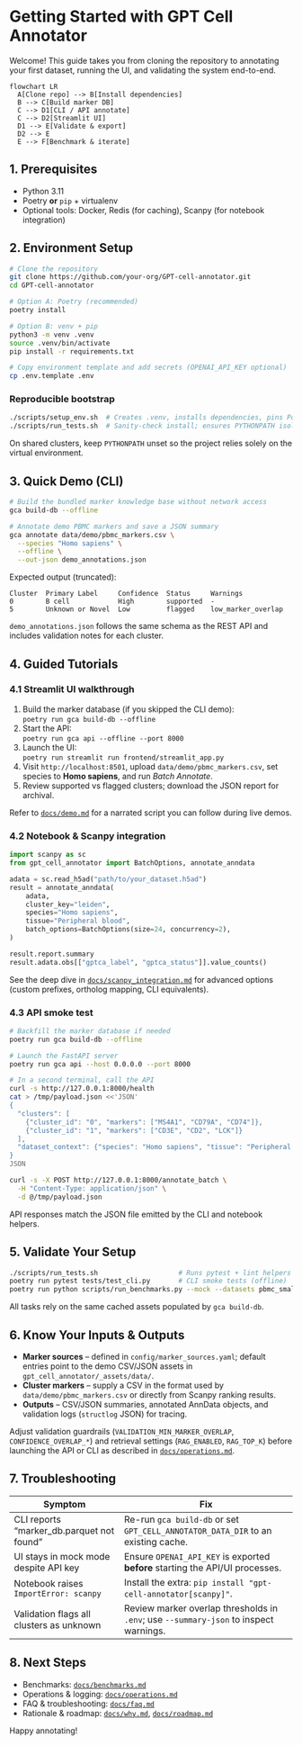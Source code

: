 # Getting Started with GPT Cell Annotator

Welcome! This guide takes you from cloning the repository to annotating your first dataset, running the UI, and validating the system end-to-end.

```mermaid
flowchart LR
  A[Clone repo] --> B[Install dependencies]
  B --> C[Build marker DB]
  C --> D1[CLI / API annotate]
  C --> D2[Streamlit UI]
  D1 --> E[Validate & export]
  D2 --> E
  E --> F[Benchmark & iterate]
```

## 1. Prerequisites

- Python 3.11
- Poetry **or** `pip` + virtualenv
- Optional tools: Docker, Redis (for caching), Scanpy (for notebook integration)

## 2. Environment Setup

```bash
# Clone the repository
git clone https://github.com/your-org/GPT-cell-annotator.git
cd GPT-cell-annotator

# Option A: Poetry (recommended)
poetry install

# Option B: venv + pip
python3 -m venv .venv
source .venv/bin/activate
pip install -r requirements.txt

# Copy environment template and add secrets (OPENAI_API_KEY optional)
cp .env.template .env
```

### Reproducible bootstrap

```bash
./scripts/setup_env.sh  # Creates .venv, installs dependencies, pins Poetry env
./scripts/run_tests.sh  # Sanity-check install; ensures PYTHONPATH isolation
```

On shared clusters, keep `PYTHONPATH` unset so the project relies solely on the virtual environment.

## 3. Quick Demo (CLI)

```bash
# Build the bundled marker knowledge base without network access
gca build-db --offline

# Annotate demo PBMC markers and save a JSON summary
gca annotate data/demo/pbmc_markers.csv \
  --species "Homo sapiens" \
  --offline \
  --out-json demo_annotations.json
```

Expected output (truncated):

```
Cluster  Primary Label     Confidence  Status     Warnings
0        B cell            High        supported  -
5        Unknown or Novel  Low         flagged    low_marker_overlap
```

`demo_annotations.json` follows the same schema as the REST API and includes validation notes for each cluster.

## 4. Guided Tutorials

### 4.1 Streamlit UI walkthrough

1. Build the marker database (if you skipped the CLI demo):  
   `poetry run gca build-db --offline`
2. Start the API:  
   `poetry run gca api --offline --port 8000`
3. Launch the UI:  
   `poetry run streamlit run frontend/streamlit_app.py`
4. Visit `http://localhost:8501`, upload `data/demo/pbmc_markers.csv`, set species to **Homo sapiens**, and run *Batch Annotate*.
5. Review supported vs flagged clusters; download the JSON report for archival.

Refer to [`docs/demo.md`](docs/demo.md) for a narrated script you can follow during live demos.

### 4.2 Notebook & Scanpy integration

```python
import scanpy as sc
from gpt_cell_annotator import BatchOptions, annotate_anndata

adata = sc.read_h5ad("path/to/your_dataset.h5ad")
result = annotate_anndata(
    adata,
    cluster_key="leiden",
    species="Homo sapiens",
    tissue="Peripheral blood",
    batch_options=BatchOptions(size=24, concurrency=2),
)

result.report.summary
result.adata.obs[["gptca_label", "gptca_status"]].value_counts()
```

See the deep dive in [`docs/scanpy_integration.md`](docs/scanpy_integration.md#annotate-within-a-notebook) for advanced options (custom prefixes, ortholog mapping, CLI equivalents).

### 4.3 API smoke test

```bash
# Backfill the marker database if needed
poetry run gca build-db --offline

# Launch the FastAPI server
poetry run gca api --host 0.0.0.0 --port 8000

# In a second terminal, call the API
curl -s http://127.0.0.1:8000/health
cat > /tmp/payload.json <<'JSON'
{
  "clusters": [
    {"cluster_id": "0", "markers": ["MS4A1", "CD79A", "CD74"]},
    {"cluster_id": "1", "markers": ["CD3E", "CD2", "LCK"]}
  ],
  "dataset_context": {"species": "Homo sapiens", "tissue": "Peripheral blood"}
}
JSON

curl -s -X POST http://127.0.0.1:8000/annotate_batch \
  -H "Content-Type: application/json" \
  -d @/tmp/payload.json
```

API responses match the JSON file emitted by the CLI and notebook helpers.

## 5. Validate Your Setup

```bash
./scripts/run_tests.sh                    # Runs pytest + lint helpers
poetry run pytest tests/test_cli.py       # CLI smoke tests (offline)
poetry run python scripts/run_benchmarks.py --mock --datasets pbmc_small
```

All tasks rely on the same cached assets populated by `gca build-db`.

## 6. Know Your Inputs & Outputs

- **Marker sources** – defined in `config/marker_sources.yaml`; default entries point to the demo CSV/JSON assets in `gpt_cell_annotator/_assets/data/`.
- **Cluster markers** – supply a CSV in the format used by `data/demo/pbmc_markers.csv` or directly from Scanpy ranking results.
- **Outputs** – CSV/JSON summaries, annotated AnnData objects, and validation logs (`structlog` JSON) for tracing.

Adjust validation guardrails (`VALIDATION_MIN_MARKER_OVERLAP`, `CONFIDENCE_OVERLAP_*`) and retrieval settings (`RAG_ENABLED`, `RAG_TOP_K`) before launching the API or CLI as described in [`docs/operations.md`](docs/operations.md#validation-guardrails).

## 7. Troubleshooting

| Symptom | Fix |
| --- | --- |
| CLI reports “marker_db.parquet not found” | Re-run `gca build-db` or set `GPT_CELL_ANNOTATOR_DATA_DIR` to an existing cache. |
| UI stays in mock mode despite API key | Ensure `OPENAI_API_KEY` is exported **before** starting the API/UI processes. |
| Notebook raises `ImportError: scanpy` | Install the extra: `pip install "gpt-cell-annotator[scanpy]"`. |
| Validation flags all clusters as unknown | Review marker overlap thresholds in `.env`; use `--summary-json` to inspect warnings. |

## 8. Next Steps

- Benchmarks: [`docs/benchmarks.md`](docs/benchmarks.md)
- Operations & logging: [`docs/operations.md`](docs/operations.md)
- FAQ & troubleshooting: [`docs/faq.md`](docs/faq.md)
- Rationale & roadmap: [`docs/why.md`](docs/why.md), [`docs/roadmap.md`](docs/roadmap.md)

Happy annotating!
